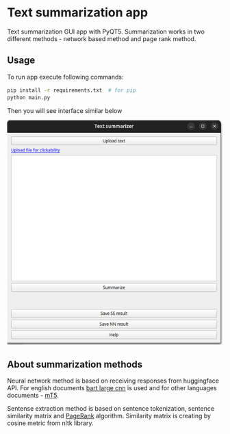 # Text summarization app

Text summarization GUI app with PyQT5. Summarization works in two different methods - network based method and page rank method. 

## Usage

To run app execute following commands:

```bash
pip install -r requirements.txt  # for pip
python main.py
```
Then you will see interface similar below

![](images/gui_exmpl.png)

## About summarization methods

Neural network method is based on receiving responses from huggingface API. For english documents [bart large cnn](https://huggingface.co/facebook/bart-large-cnn) is used and for other languages documents - [mT5](https://huggingface.co/csebuetnlp/mT5_multilingual_XLSum). 

Sentense extraction method is based on sentence tokenization, sentence similarity matrix and [PageRank](https://en.wikipedia.org/wiki/PageRank) algorithm. Similarity matrix is creating by cosine metric from nltk library.  

